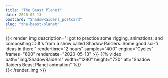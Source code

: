 ```yaml
---
title: "The Beast Planet"
date: 2020-05-13
postcard: "ShadowRaiders_postcard"
slug: "the-beast-planet"
---
```


{{< render_img
  description="I got to practice some rigging, animations, and compositing :D It's from a show called Shadow Raiders. Some good sci-fi ideas in there." 
  rendertime="2 hours"
  samples="400"
  engine="Cycles" 
  frames="600" 
  renderdate="2020-05-13" >}}
{{% video path="img/ShadowRaiders" width="1280" height="720" alt="Shadow Raiders Beast Planet animation" %}}  
{{< /render_img >}}


